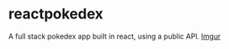 # reactpokedex
A full stack pokedex app built in react, using a public API.
[Imgur](https://i.imgur.com/cAF2VqY.jpg)

